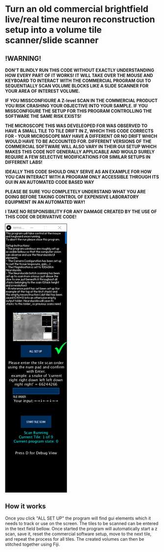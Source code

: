# Turn an old commercial brightfield live/real time neuron reconstruction setup into a volume tile scanner/slide scanner

## **!WARNING!**
**DON'T BLINDLY RUN THIS CODE WITHOUT EXACTLY UNDERSTANDING HOW EVERY PART OF IT WORKS! IT WILL TAKE OVER THE MOUSE AND KEYBOARD TO INTERACT WITH THE COMMERCIAL PROGRAM GUI TO SEQUENTIALLY SCAN VOLUME BLOCKS LIKE A SLIDE SCANNER FOR YOUR AREA OF INTEREST VOLUME.**

**IF YOU MISSCONFIGURE A Z-level SCAN IN THE COMMERCIAL PRODUCT YOU RISK CRASHING YOUR OBJECTIVE INTO YOUR SAMPLE. IF YOU MISSCONFIGURE THE SETUP FOR THIS PROGRAM CONTROLLING THE SOFTWARE THE SAME RISK EXISTS!**

**THE MICROSCOPE THIS WAS DEVELEOPED FOR WAS OBSERVED TO HAVE A SMALL TILE TO TILE DRIFT IN Z, WHICH THIS CODE CORRECTS FOR - YOUR MICROSCOPE MAY HAVE A DIFFERENT OR NO DRIFT WHICH WOULD HAVE TO BE ACCOUNTED FOR. DIFFERENT VERSIONS OF THE COMMERCIAL SOFTWARE WILL ALSO VARY IN THEIR GUI SETUP WHICH MAKES THIS CODE NOT GENERALLY APPLICABLE AND WOULD SURELY REQUIRE A FEW SELECTIVE MODIFICATIONS FOR SIMILAR SETUPS IN DIFFERENT LABS!**


**IDEALLY THIS CODE SHOULD ONLY SERVE AS AN EXAMPLE FOR HOW YOU CAN INTERACT WITH A PROGRAM ONLY ACCESSIBLE THROUGH ITS GUI IN AN AUTOMATED CODE BASED WAY**

**PLEASE BE SURE YOU COMPLETELY UNDERSTAND WHAT YOU ARE DOING BEFORE TAKING CONTROL OF EXPENSIVE LABORATORY EQUIPMENT IN AN AUTOMATED WAY!**

**I TAKE NO RESPONSIBILITY FOR ANY DAMAGE CREATED BY THE USE OF THIS CODE OR DERIVATIVE CODE!**

![example](/data/program.png)

## How it works
Once you click "ALL SET UP" the program will find gui elements which it needs to track or use on the screen. The tiles to be scanned can be entered in the text field bellow.
Once started the program will automatically start a z scan, save it, reset the commercial software setup, move to the next tile, and repeat the process for all tiles.
The created volumes can then be stitched together using Fiji.